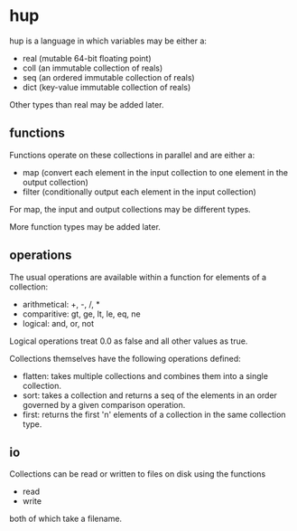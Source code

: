 hup
===
hup is a language in which variables may be either a:

* real (mutable 64-bit floating point)
* coll (an immutable collection of reals)
* seq (an ordered immutable collection of reals)
* dict (key-value immutable collection of reals)

Other types than real may be added later.

functions
---------

Functions operate on these collections in parallel and are either a:

* map (convert each element in the input collection to one element in the output
    collection)
* filter (conditionally output each element in the input collection)

For map, the input and output collections may be different types.

More function types may be added later.

operations
----------
The usual operations are available within a function for elements of a
collection:

* arithmetical: +, -, /, *
* comparitive: gt, ge, lt, le, eq, ne
* logical: and, or, not

Logical operations treat 0.0 as false and all other values as true.

Collections themselves have the following operations defined:

* flatten: takes multiple collections and combines them into a single
collection.
* sort: takes a collection and returns a seq of the elements in an order
governed by a given comparison operation.
* first: returns the first 'n' elements of a collection in the same collection
type.

io
--
Collections can be read or written to files on disk using the functions

* read
* write

both of which take a filename.
